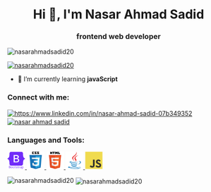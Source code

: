 <h1 align="center">Hi 👋, I'm Nasar Ahmad Sadid</h1>
<h3 align="center">frontend web developer</h3>

<p align="left"> <img src="https://komarev.com/ghpvc/?username=nasarahmadsadid20&label=Profile%20views&color=0e75b6&style=flat" alt="nasarahmadsadid20" /> </p>

<p align="left"> <a href="https://github.com/ryo-ma/github-profile-trophy"><img src="https://github-profile-trophy.vercel.app/?username=nasarahmadsadid20" alt="nasarahmadsadid20" /></a> </p>

- 🌱 I’m currently learning **javaScript**

<h3 align="left">Connect with me:</h3>
<p align="left">
<a href="https://linkedin.com/in/https://www.linkedin.com/in/nasar-ahmad-sadid-07b349352" target="blank"><img align="center" src="https://raw.githubusercontent.com/rahuldkjain/github-profile-readme-generator/master/src/images/icons/Social/linked-in-alt.svg" alt="https://www.linkedin.com/in/nasar-ahmad-sadid-07b349352" height="30" width="40" /></a>
<a href="https://fb.com/nasar ahmad sadid" target="blank"><img align="center" src="https://raw.githubusercontent.com/rahuldkjain/github-profile-readme-generator/master/src/images/icons/Social/facebook.svg" alt="nasar ahmad sadid" height="30" width="40" /></a>
</p>

<h3 align="left">Languages and Tools:</h3>
<p align="left"> <a href="https://getbootstrap.com" target="_blank" rel="noreferrer"> <img src="https://raw.githubusercontent.com/devicons/devicon/master/icons/bootstrap/bootstrap-plain-wordmark.svg" alt="bootstrap" width="40" height="40"/> </a> <a href="https://www.w3schools.com/css/" target="_blank" rel="noreferrer"> <img src="https://raw.githubusercontent.com/devicons/devicon/master/icons/css3/css3-original-wordmark.svg" alt="css3" width="40" height="40"/> </a> <a href="https://www.w3.org/html/" target="_blank" rel="noreferrer"> <img src="https://raw.githubusercontent.com/devicons/devicon/master/icons/html5/html5-original-wordmark.svg" alt="html5" width="40" height="40"/> </a> <a href="https://www.java.com" target="_blank" rel="noreferrer"> <img src="https://raw.githubusercontent.com/devicons/devicon/master/icons/java/java-original.svg" alt="java" width="40" height="40"/> </a> <a href="https://developer.mozilla.org/en-US/docs/Web/JavaScript" target="_blank" rel="noreferrer"> <img src="https://raw.githubusercontent.com/devicons/devicon/master/icons/javascript/javascript-original.svg" alt="javascript" width="40" height="40"/> </a> </p>

<p><img align="left" src="https://github-readme-stats.vercel.app/api/top-langs?username=nasarahmadsadid20&show_icons=true&locale=en&layout=compact" alt="nasarahmadsadid20" /></p>

<p>&nbsp;<img align="center" src="https://github-readme-stats.vercel.app/api?username=nasarahmadsadid20&show_icons=true&locale=en" alt="nasarahmadsadid20" /></p>

